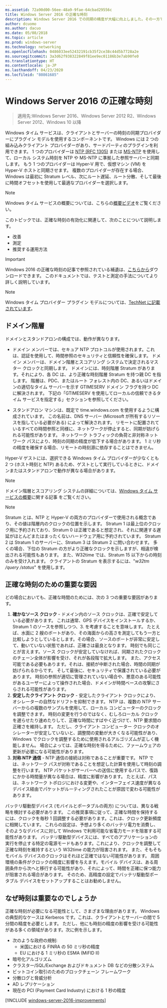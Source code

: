```yaml
---
ms.assetid: 72a90d00-56ee-48a9-9fae-64cbad29556c
title: Windows Server 2016 の正確な時刻
description: Windows Server 2016 での同期の精度が大幅に向上しました。その一方で、以前の Windows バージョンとの NTP の完全な後方互換性が維持されています。
author: dcuomo
ms.author: dacuo
ms.date: 05/08/2018
ms.topic: article
ms.prod: windows-server
ms.technology: networking
ms.openlocfilehash: 0486033ee52432191cb35f2ce38c44d5b7728a2e
ms.sourcegitcommit: 3a3d62f938322849f81ee9ec01186b3e7ab90fe0
ms.translationtype: HT
ms.contentlocale: ja-JP
ms.lasthandoff: 04/23/2020
ms.locfileid: "80861685"
---
```

# <a name="accurate-time-for-windows-server-2016"></a>Windows Server 2016 の正確な時刻

>適用先:Windows Server 2016、Windows Server 2012 R2、Windows Server 2012、Windows 10 以降

Windows タイム サービスは、クライアントとサーバーの時刻の同期プロバイダーにプラグイン モデルを使用するコンポーネントです。  Windows には 2 つの組み込みクライアント プロバイダーがあり、サードパーティのプラグインを利用できます。 1 つのプロバイダーは [NTP (RFC 1305)](https://tools.ietf.org/html/rfc1305) または [MS-NTP](https://msdn.microsoft.com/library/cc246877.aspx) を使用して、ローカル システム時刻を NTP や MS-NTP に準拠した参照サーバーと同期します。 もう 1 つのプロバイダーは Hyper-V 用で、仮想マシン (VM) を Hyper-V ホストと同期させます。  複数のプロバイダーが存在する場合、Windows は最初に Stratum レベル、次にルート遅延、ルート分散、そして最後に時間オフセットを使用して最適なプロバイダーを選択します。

> [!NOTE]
> Windows タイム サービスの概要については、こちらの[概要ビデオ](https://aka.ms/WS2016TimeVideo)をご覧ください。

このトピックでは、正確な時刻の有効化に関連して、次のことについて説明します。 

- 改善
- 測定
- 推奨する運用方法

> [!IMPORTANT]
> Windows 2016 の正確な時刻の記事で参照されている補遺は、[こちらから](https://windocs.blob.core.windows.net/windocs/WindowsTimeSyncAccuracy_Addendum.pdf)ダウンロードできます。  このドキュメントでは、テストと測定の手法についてより詳しく説明しています。

> [!NOTE] 
> Windows タイム プロバイダー プラグイン モデルについては、[TechNet に記載されています](https://msdn.microsoft.com/library/windows/desktop/ms725475%28v=vs.85%29.aspx)。

## <a name="domain-hierarchy"></a>ドメイン階層
ドメインとスタンドアロンの構成では、動作が異なります。

- ドメイン メンバーでは、セキュア NTP プロトコルが使用されます。これは、認証を使用して、時間参照のセキュリティと信頼性を確保します。  ドメイン メンバーは、ドメイン階層とスコアリング システムで決定されるマスター クロックと同期します。  ドメインには、時刻階層 Stratum があります。それにより、各 DC は、より正確な時刻階層 Stratum を持つ親 DC を指します。  階層は、PDC、またはルート フォレスト内の DC、あるいはドメインの適切なタイム サーバーを示す GTIMESERV ドメイン フラグを持つ DC に解決されます。  下記の「GTIMESERV を使用してローカルの信頼できるタイム サービスを指定する」セクションを参照してください。

- スタンドアロン マシンは、既定で time.windows.com を使用するように構成されています。  この名前は、DNS サーバー (Microsoft が所有するリソースを指している必要がある) によって解決されます。  リモートに配置されているすべての時間参照と同様に、ネットワークが停止すると、同期が妨げられる可能性があります。  ネットワーク トラフィックの負荷と非対称ネットワーク パスにより、時刻の同期の精度が低下する場合があります。  1 ミリ秒の精度を確保する場合、リモートの時刻源に依存することはできません。

Hyper-V ゲストには、選択できる Windows タイム プロバイダーが少なくとも 2 つ (ホスト時刻と NTP) あるため、ゲストとして実行しているときに、ドメインまたはスタンドアロンで動作が異なる場合があります。

> [!NOTE] 
> ドメイン階層とスコアリング システムの詳細については、[Windows タイム サービスの概要](https://blogs.msdn.microsoft.com/w32time/2007/07/07/what-is-windows-time-service/)に関する記事 をご覧ください。

> [!NOTE]
> Stratum とは、NTP と Hyper-V の両方のプロバイダーで使用される概念であり、その値は階層内のクロックの位置を示します。  Stratum 1 は最上位のクロック用に予約されており、Stratum 0 は正確であると想定され、それに関連する遅延がほとんどまたはまったくないハードウェア用に予約されています。  Stratum 2 は Stratum 1 のサーバーに、Stratum 3 は Stratum 2 に問い合わせます。  多くの場合、下位の Stratum の方がより正確なクロックを示しますが、相違が検出される可能性もあります。  また、W32time では、Stratum 15 以下からの時刻のみを受け入れます。  クライアントの Stratum を表示するには、"*w32tm /query /status*" を使用します。

## <a name="critical-factors-for-accurate-time"></a>正確な時刻のための重要な要因
どの場合においても、正確な時間のためには、次の 3 つの重要な要因があります。

1. **確かなソース クロック** - ドメイン内のソース クロックは、正確で安定している必要があります。 これは通常、GPS デバイスをインストールするか、Stratum 1 のソースを参照しつつ、3. を考慮することを意味します。 たとえば、水面に 2 艘のボートがあり、その海面からの高さを測定してもう一方と比較しようとしているとします。その場合、ソースのボートが非常に安定して、動いていない状態であれば、正確さは最良となります。 時刻でも同じことが言えます。ソース クロックが安定していなければ、同期されたクロックのチェーン全体が影響を受け、それが各段階で拡大します。 また、アクセス可能である必要もあります。それは、接続が中断された場合、時間の同期が妨げられるからです。 そして最後に、セキュリティで保護されている必要があります。 時刻の参照が適切に管理されていない場合や、悪意のある可能性があるユーザーによって操作された場合、ドメインが時間ベースの攻撃にさらされる可能性があります。
2. **安定したクライアント クロック** - 安定したクライアント クロックにより、オシレーターの自然なドリフトを抑制できます。  NTP は、複数の NTP サーバーからの複数のサンプルを使用して、ローカル コンピューターのクロックを調整できます。  時刻の変更を行うのではなく、むしろローカル クロックを遅らせたり速めたりして、正確な時間にすばやく近づけて、NTP 要求間の正確さを維持します。  ただし、クライアント コンピューター クロックのオシレーターが安定していないと、調整間の変動が大きくなる可能性があり、Windows でクロックを調整するために使用されるアルゴリズムが正しく機能しません。  場合によっては、正確な時刻を得るために、ファームウェアの更新が必要になる可能性があります。
3. **対称 NTP 通信** - NTP 通信の接続は対称であることが重要です。  NTP では、ネットワーク パスが対称であることを想定した計算を使用して時刻の調整を行います。  NTP パケットがサーバーへの送信に使用するパスで、復路にかかる時間量が異なる場合は、精度に影響があります。  たとえば、パスは、ネットワーク トポロジにおける変更や、インターフェイス速度が異なるデバイス経由でパケットがルーティングされたことが原因で変わる可能性があります。

バッテリ駆動型デバイス (モバイルとポータブルの両方) については、異なる戦略を検討する必要があります。  この推奨事項に従って、正確な時間を保持するには、クロックを毎秒 1 回調整する必要があります。これは、クロック更新頻度に相関しています。 これらの設定は、予想より多くのバッテリ電力を消費し、そのようなデバイスに対して Windows で利用可能な省電力モードを阻害する可能性があります。 バッテリ駆動型デバイスには、すべてのアプリケーションの実行を停止する特定の電源モードもあります。これにより、クロックを調整して正確な時刻を維持するという W32time の能力が阻害されます。 また、そもそもモバイル デバイスのクロックはそれほど正確ではない可能性があります。  周囲環境の条件がクロックの精度に影響を与えます。モバイル デバイスは、ある周囲条件から次へと移行する可能性があり、それによって、時間を正確に保つ能力が阻害される場合があります。  そのため、高精度の設定でバッテリ駆動型ポータブル デバイスをセットアップすることはお勧めしません。 

## <a name="why-is-time-important"></a>なぜ時刻は重要なのでしょうか  
正確な時刻が必要になる可能性として、さまざまな理由があります。  Windows の典型的なケースは Kerberos です。これは、クライアントとサーバーの間で 5 分間の精度を必要とします。  ただし、他にも時刻の精度の影響を受ける可能性がある多くの領域があります。次に例を示します。


- 次のような政府の規制:
    - 米国における FINRA の 50 ミリ秒の精度
    - EU における 1 ミリ秒の ESMA (MiFID II)
- 暗号化アルゴリズム
- クラスター/SQL/Exchange およびドキュメント DB などの分散システム
- ビットコイン取引のためのブロックチェーン フレームワーク
- 分散ログと脅威分析 
- AD レプリケーション
- 現在の PCI (Payment Card Industry) における 1 秒の精度



[!INCLUDE [windows-server-2016-improvements](windows-server-2016-improvements.md)]
